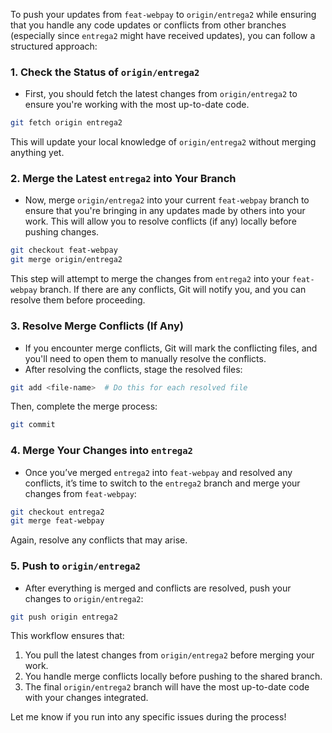 To push your updates from `feat-webpay` to `origin/entrega2` while ensuring that you handle any code updates or conflicts from other branches (especially since `entrega2` might have received updates), you can follow a structured approach:

### 1. **Check the Status of `origin/entrega2`**
   - First, you should fetch the latest changes from `origin/entrega2` to ensure you're working with the most up-to-date code.
   
   ```bash
   git fetch origin entrega2
   ```

   This will update your local knowledge of `origin/entrega2` without merging anything yet.

### 2. **Merge the Latest `entrega2` into Your Branch**
   - Now, merge `origin/entrega2` into your current `feat-webpay` branch to ensure that you're bringing in any updates made by others into your work. This will allow you to resolve conflicts (if any) locally before pushing changes.

   ```bash
   git checkout feat-webpay
   git merge origin/entrega2
   ```

   This step will attempt to merge the changes from `entrega2` into your `feat-webpay` branch. If there are any conflicts, Git will notify you, and you can resolve them before proceeding.

### 3. **Resolve Merge Conflicts (If Any)**
   - If you encounter merge conflicts, Git will mark the conflicting files, and you'll need to open them to manually resolve the conflicts.
   - After resolving the conflicts, stage the resolved files:

   ```bash
   git add <file-name>  # Do this for each resolved file
   ```

   Then, complete the merge process:

   ```bash
   git commit
   ```

### 4. **Merge Your Changes into `entrega2`**
   - Once you’ve merged `entrega2` into `feat-webpay` and resolved any conflicts, it’s time to switch to the `entrega2` branch and merge your changes from `feat-webpay`:

   ```bash
   git checkout entrega2
   git merge feat-webpay
   ```

   Again, resolve any conflicts that may arise.

### 5. **Push to `origin/entrega2`**
   - After everything is merged and conflicts are resolved, push your changes to `origin/entrega2`:

   ```bash
   git push origin entrega2
   ```

This workflow ensures that:
1. You pull the latest changes from `origin/entrega2` before merging your work.
2. You handle merge conflicts locally before pushing to the shared branch.
3. The final `origin/entrega2` branch will have the most up-to-date code with your changes integrated.

Let me know if you run into any specific issues during the process!